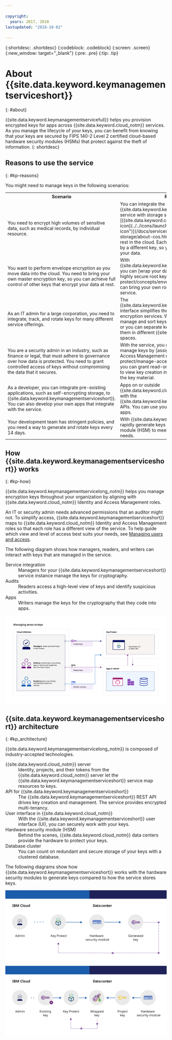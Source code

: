 ```yaml
---

copyright:
  years: 2017, 2018
lastupdated: "2018-10-02"

---
```


{:shortdesc: .shortdesc}
{:codeblock: .codeblock}
{:screen: .screen}
{:new_window: target="_blank"}
{:pre: .pre}
{:tip: .tip}

# About {{site.data.keyword.keymanagementserviceshort}}
{: #about}

{{site.data.keyword.keymanagementservicefull}} helps you provision encrypted keys for apps across {{site.data.keyword.cloud_notm}} services. As you manage the lifecycle of your keys, you can benefit from knowing that your keys are secured by FIPS 140-2 Level 2 certified cloud-based hardware security modules (HSMs) that protect against the theft of information.
{: shortdesc}

## Reasons to use the service
{: #kp-reasons}

You might need to manage keys in the following scenarios:

<table>
  <tr>
    <th>Scenario</th>
    <th>Reasons</th>
  </tr>
  <tr>
    <td>You need to encrypt high volumes of sensitive data, such as medical records, by individual resource.</td>
    <td>You can integrate the {{site.data.keyword.keymanagementserviceshort}} service with storage solutions, such as [{{site.data.keyword.cos_full_notm}} ![External link icon](../../icons/launch-glyph.svg "External link icon")](/docs/services/cloud-object-storage/about-cos.html), to encrypt your data at rest in the cloud. Each document can be protected by a different key, so you have granular control of your data.</td>
  </tr>
  <tr>
    <td>You want to perform envelope encryption as you move data into the cloud. You need to bring your own master encryption key, so you can achieve full control of other keys that encrypt your data at rest.</td>
    <td>With {{site.data.keyword.keymanagementserviceshort}}, you can [wrap your data encryption keys with a highly secure root key](/docs/services/key-protect/concepts/envelope-encryption.html). You can bring your own root keys or create them in the service.</td>
  </tr>
  <tr>
    <td>As an IT admin for a large corporation, you need to integrate, track, and rotate keys for many different service offerings.</td>
    <td>The {{site.data.keyword.keymanagementserviceshort}} interface simplifies the management of multiple encryption services. With the service, you can manage and sort keys in one centralized location, or you can separate keys by project and house them in different {{site.data.keyword.cloud_notm}} spaces.</td>
  </tr>
  <tr>
    <td>You are a security admin in an industry, such as finance or legal, that must adhere to governance over how data is protected. You need to grant controlled access of keys without compromising the data that it secures.</td>
    <td>With the service, you can control user access to manage keys by [assigning different Identity and Access Management roles](/docs/services/key-protect/manage-access.html#roles). For example, you can grant read-only access to users who need to view key creation information without viewing the key material.</td>
  <tr>
    <td>As a developer, you can integrate pre-existing applications, such as self-encrypting storage, to {{site.data.keyword.keymanagementserviceshort}}. You can also develop your own apps that integrate with the service.</td>
    <td>Apps on or outside {{site.data.keyword.cloud_notm}} can integrate with the {{site.data.keyword.keymanagementserviceshort}} APIs. You can use your own existing keys for your apps. </td>
  </tr>
  <tr>
    <td>Your development team has stringent policies, and you need a way to generate and rotate keys every 14 days.</td>
    <td>With {{site.data.keyword.cloud_notm}}, you can rapidly generate keys from a hardware security module (HSM) to meet your on-going security needs.</td>
  </tr>
</table>

## How {{site.data.keyword.keymanagementserviceshort}} works
{: #kp-how}

{{site.data.keyword.keymanagementservicelong_notm}} helps you manage encryption keys throughout your organization by aligning with {{site.data.keyword.cloud_notm}} Identity and Access Management roles.

An IT or security admin needs advanced permissions that an auditor might not. To simplify access, {{site.data.keyword.keymanagementserviceshort}} maps to {{site.data.keyword.cloud_notm}} Identity and Access Management roles so that each role has a different view of the service. To help guide which view and level of access best suits your needs, see [Managing users and access](/docs/services/key-protect/manage-access.html#roles).

The following diagram shows how managers, readers, and writers can interact with keys that are managed in the service.

<dl>
  <dt>Service integration</dt>
    <dd>Managers for your {{site.data.keyword.keymanagementserviceshort}} service instance
manage the keys for cryptography.</dd>
  <dt>Audits</dt>
    <dd>Readers access a high-level view of keys and identify suspicious activities.</dd>
  <dt>Apps</dt>
    <dd>Writers manage the keys for the cryptography that they code into apps.</dd>
</dl>

![The diagram shows the same components as described in the previous definition list.](images/keys-use-cases_min.svg)

## {{site.data.keyword.keymanagementserviceshort}} architecture
{: #kp_architecture}

{{site.data.keyword.keymanagementservicelong_notm}} is composed of industry-accepted technologies.

<dl>
  <dt>{{site.data.keyword.cloud_notm}} server</dt>
    <dd>Identity, projects, and their tokens from the {{site.data.keyword.cloud_notm}} server let the {{site.data.keyword.keymanagementserviceshort}} service map resources to keys.</dd>
  <dt>API for {{site.data.keyword.keymanagementserviceshort}}</dt>
    <dd>The {{site.data.keyword.keymanagementserviceshort}} REST API drives key creation and management. The service provides encrypted multi-tenancy.</dd>
  <dt>User interface in {{site.data.keyword.cloud_notm}}</dt>
    <dd>With the {{site.data.keyword.keymanagementserviceshort}} user interface (UI), you can securely work with your keys.</dd>
  <dt>Hardware security module (HSM)</dt>
    <dd>Behind the scenes, {{site.data.keyword.cloud_notm}} data centers provide the hardware to protect your keys.</dd>
  <dt>Database cluster</dt>
    <dd>You can count on redundant and secure storage of your keys with a clustered database.</dd>
</dl>

The following diagrams show how {{site.data.keyword.keymanagementserviceshort}} works with the hardware security modules to generate keys compared to how the service stores keys.

![The diagram shows how keys are generated.](images/generated-key_min.svg)

![The diagram shows how existing keys are stored.](images/stored-key_min.svg)
